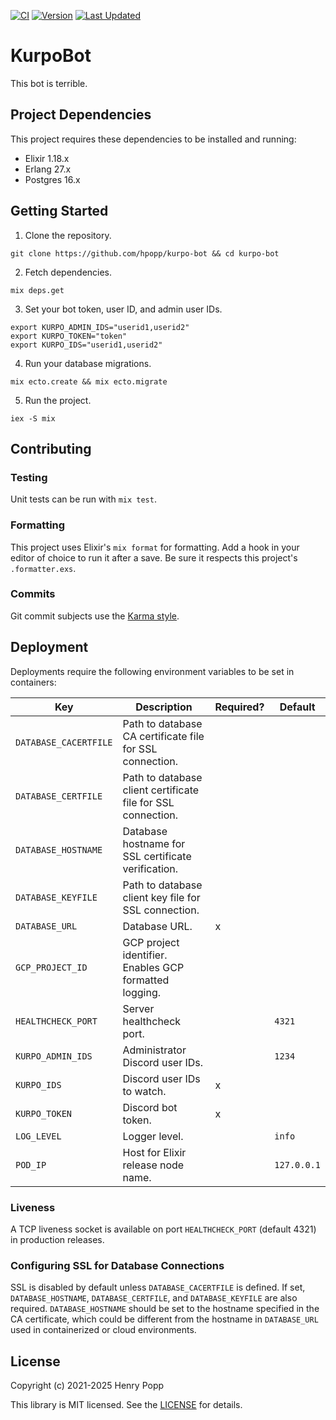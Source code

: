 [![CI](https://github.com/hpopp/kurpo-bot/actions/workflows/ci.yml/badge.svg)](https://github.com/hpopp/kurpo-bot/actions/workflows/ci.yml)
[![Version](https://img.shields.io/badge/version-0.6.6-orange.svg)](https://github.com/hpopp/kurpo-bot/commits/main)
[![Last Updated](https://img.shields.io/github/last-commit/hpopp/kurpo-bot.svg)](https://github.com/hpopp/kurpo-bot/commits/main)

# KurpoBot

This bot is terrible.

## Project Dependencies

This project requires these dependencies to be installed and running:

- Elixir 1.18.x
- Erlang 27.x
- Postgres 16.x

## Getting Started

1. Clone the repository.

```shell
git clone https://github.com/hpopp/kurpo-bot && cd kurpo-bot
```

2. Fetch dependencies.

```shell
mix deps.get
```

3. Set your bot token, user ID, and admin user IDs.

```shell
export KURPO_ADMIN_IDS="userid1,userid2"
export KURPO_TOKEN="token"
export KURPO_IDS="userid1,userid2"
```

4. Run your database migrations.

```
mix ecto.create && mix ecto.migrate
```

5. Run the project.

```
iex -S mix
```

## Contributing

### Testing

Unit tests can be run with `mix test`.

### Formatting

This project uses Elixir's `mix format` for formatting. Add a hook in your editor of choice to
run it after a save. Be sure it respects this project's `.formatter.exs`.

### Commits

Git commit subjects use the [Karma style](http://karma-runner.github.io/5.0/dev/git-commit-msg.html).

## Deployment

Deployments require the following environment variables to be set in containers:

| Key                   | Description                                                  | Required? | Default     |
| --------------------- | ------------------------------------------------------------ | --------- | ----------- |
| `DATABASE_CACERTFILE` | Path to database CA certificate file for SSL connection.     |           |             |
| `DATABASE_CERTFILE`   | Path to database client certificate file for SSL connection. |           |             |
| `DATABASE_HOSTNAME`   | Database hostname for SSL certificate verification.          |           |             |
| `DATABASE_KEYFILE`    | Path to database client key file for SSL connection.         |           |             |
| `DATABASE_URL`        | Database URL.                                                | x         |             |
| `GCP_PROJECT_ID`      | GCP project identifier. Enables GCP formatted logging.       |           |             |
| `HEALTHCHECK_PORT`    | Server healthcheck port.                                     |           | `4321`      |
| `KURPO_ADMIN_IDS`     | Administrator Discord user IDs.                              |           | `1234`      |
| `KURPO_IDS`           | Discord user IDs to watch.                                   | x         |             |
| `KURPO_TOKEN`         | Discord bot token.                                           | x         |             |
| `LOG_LEVEL`           | Logger level.                                                |           | `info`      |
| `POD_IP`              | Host for Elixir release node name.                           |           | `127.0.0.1` |

### Liveness

A TCP liveness socket is available on port `HEALTHCHECK_PORT` (default 4321) in production releases.

### Configuring SSL for Database Connections

SSL is disabled by default unless `DATABASE_CACERTFILE` is defined. If set, `DATABASE_HOSTNAME`, `DATABASE_CERTFILE`,
and `DATABASE_KEYFILE` are also required. `DATABASE_HOSTNAME` should be set to the hostname specified in the CA
certificate, which could be different from the hostname in `DATABASE_URL` used in containerized or cloud environments.

## License

Copyright (c) 2021-2025 Henry Popp

This library is MIT licensed. See the [LICENSE](https://github.com/hpopp/kurpo-bot/blob/master/LICENSE) for details.
